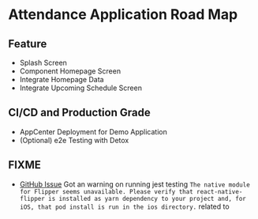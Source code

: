 # Attendance Application Road Map

## Feature

- Splash Screen
- Component Homepage Screen
- Integrate Homepage Data
- Integrate Upcoming Schedule Screen

## CI/CD and Production Grade

- AppCenter Deployment for Demo Application
- (Optional) e2e Testing with Detox

## FIXME

- [GitHub Issue](https://github.com/facebook/flipper/issues/1253) Got an warning on running jest testing `The native module for Flipper seems unavailable. Please verify that react-native-flipper is installed as yarn dependency to your project and, for iOS, that pod install is run in the ios directory.`
  related to
